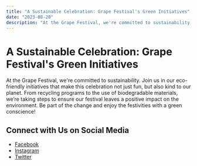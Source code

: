 ```yaml
---
title: "A Sustainable Celebration: Grape Festival's Green Initiatives"
date: "2023-08-20"
description: "At the Grape Festival, we're committed to sustainability. Join us in our eco-friendly initiatives that make this celebration not just fun, but also kind to our planet. From recycling programs to the use of biodegradable materials, we’re taking steps to ensure our festival leaves a positive impact on the environment. Be part of the change and enjoy the festivities with a green conscience!"
---
```


# A Sustainable Celebration: Grape Festival's Green Initiatives

At the Grape Festival, we're committed to sustainability. Join us in our eco-friendly initiatives that make this celebration not just fun, but also kind to our planet. From recycling programs to the use of biodegradable materials, we’re taking steps to ensure our festival leaves a positive impact on the environment. Be part of the change and enjoy the festivities with a green conscience!

## Connect with Us on Social Media 

- [Facebook](https://www.facebook.com/)
- [Instagram](https://www.instagram.com/)
- [Twitter](https://twitter.com/)

